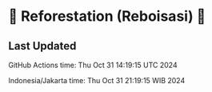 
# 🌳 Reforestation (Reboisasi) 🌲

## Last Updated

GitHub Actions time: Thu Oct 31 14:19:15 UTC 2024

Indonesia/Jakarta time: Thu Oct 31 21:19:15 WIB 2024
